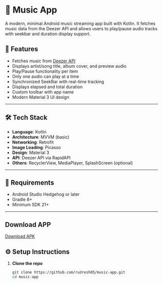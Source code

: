 # 🎵 Music App

A modern, minimal Android music streaming app built with Kotlin. It fetches music data from the Deezer API and allows users to play/pause audio tracks with seekbar and duration display support.


## 🚀 Features

- Fetches music from [Deezer API](https://rapidapi.com/deezerdevs/api/deezer-1/)
- Displays artist/song title, album cover, and preview audio
- Play/Pause functionality per item
- Only one audio can play at a time
- Synchronized SeekBar with real-time tracking
- Displays elapsed and total duration
- Custom toolbar with app name
- Modern Material 3 UI design

---

## 🛠 Tech Stack

- **Language**: Kotlin  
- **Architecture**: MVVM (basic)  
- **Networking**: Retrofit  
- **Image Loading**: Picasso  
- **Design**: Material 3  
- **API**: Deezer API via RapidAPI  
- **Others**: RecyclerView, MediaPlayer, SplashScreen (optional)

---

## 🧰 Requirements

- Android Studio Hedgehog or later
- Gradle 8+
- Minimum SDK 21+

---
## Download APP
[Download APK](https://github.com/rudresh05/music_app/releases/download/v1.0/app-debug.apk)


## ⚙️ Setup Instructions

1. **Clone the repo**
   ```bash
   git clone https://github.com/rudresh05/music-app.git
   cd music-app
